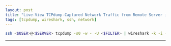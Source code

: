 ```yaml
---
layout: post
title: "Live-View TCPdump-Captured Network Traffic from Remote Server in Wireshark through SSH"
tags: [tcpdump, wireshark, ssh, network]
---
```


```bash
ssh <$USER>@<$SERVER> tcpdump -s0 -w - -U <$FILTER> | wireshark -k -i -
```

---
